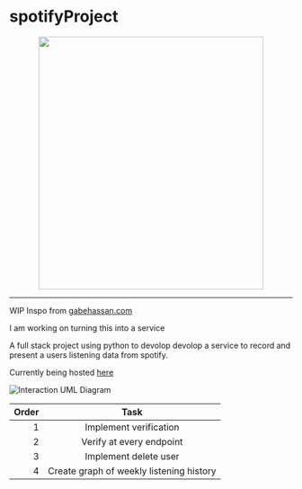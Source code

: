 # spotifyProject
<p align="center">
  <img src="https://i.imgur.com/EZZMPpi.png" width="400" height="450" />
</p>

-----

WIP
Inspo from [gabehassan.com](https://gabehassan.com)

I am working on turning this into a service 

A full stack project using python to devolop devolop a service to record and present a users listening data from spotify.

Currently being hosted [here](https://mazenmirza.com)


![Interaction UML Diagram](https://lh3.googleusercontent.com/drive-viewer/AJc5JmTHyNXfCY1RM9MVtIbSTFBq8UOq-4t713W5_mJrSmQIkmgvscuoCl5d_2KXdxetgi4HraoapuQ=w1832-h1296)




Order| Task |
------------------------------------------------: | :--------------------------------------:| 
1 | Implement verification | 
2 | Verify at every endpoint|
3 | Implement delete user|
4 | Create graph of weekly listening history|

